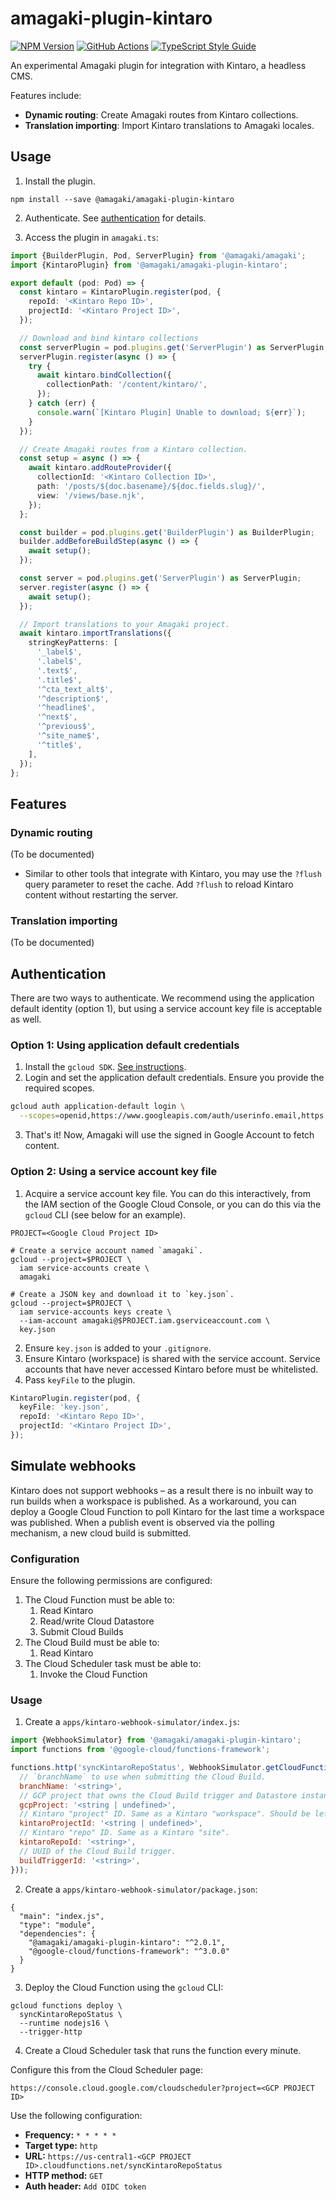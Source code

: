 # amagaki-plugin-kintaro

[![NPM Version][npm-image]][npm-url]
[![GitHub Actions][github-image]][github-url]
[![TypeScript Style Guide][gts-image]][gts-url]

An experimental Amagaki plugin for integration with Kintaro, a headless CMS.

Features include:

- **Dynamic routing**: Create Amagaki routes from Kintaro collections.
- **Translation importing**: Import Kintaro translations to Amagaki locales.

## Usage

1. Install the plugin.

```shell
npm install --save @amagaki/amagaki-plugin-kintaro
```

2. Authenticate. See [authentication](#authentication) for details.

3. Access the plugin in `amagaki.ts`:

```typescript
import {BuilderPlugin, Pod, ServerPlugin} from '@amagaki/amagaki';
import {KintaroPlugin} from '@amagaki/amagaki-plugin-kintaro';

export default (pod: Pod) => {
  const kintaro = KintaroPlugin.register(pod, {
    repoId: '<Kintaro Repo ID>',
    projectId: '<Kintaro Project ID>',
  });

  // Download and bind kintaro collections
  const serverPlugin = pod.plugins.get('ServerPlugin') as ServerPlugin;
  serverPlugin.register(async () => {
    try {
      await kintaro.bindCollection({
        collectionPath: '/content/kintaro/',
      });
    } catch (err) {
      console.warn(`[Kintaro Plugin] Unable to download; ${err}`);
    }
  });

  // Create Amagaki routes from a Kintaro collection.
  const setup = async () => {
    await kintaro.addRouteProvider({
      collectionId: '<Kintaro Collection ID>',
      path: '/posts/${doc.basename}/${doc.fields.slug}/',
      view: '/views/base.njk',
    });
  };

  const builder = pod.plugins.get('BuilderPlugin') as BuilderPlugin;
  builder.addBeforeBuildStep(async () => {
    await setup();
  });

  const server = pod.plugins.get('ServerPlugin') as ServerPlugin;
  server.register(async () => {
    await setup();
  });

  // Import translations to your Amagaki project.
  await kintaro.importTranslations({
    stringKeyPatterns: [
      '_label$',
      '.label$',
      '.text$',
      '.title$',
      '^cta_text_alt$',
      '^description$',
      '^headline$',
      '^next$',
      '^previous$',
      '^site_name$',
      '^title$',
    ],
  });
};
```

[github-image]: https://github.com/blinkk/amagaki-plugin-kintaro/workflows/Run%20tests/badge.svg
[github-url]: https://github.com/blinkk/amagaki-plugin-kintaro/actions
[npm-image]: https://img.shields.io/npm/v/@amagaki/amagaki-plugin-kintaro.svg
[npm-url]: https://npmjs.org/package/@amagaki/amagaki-plugin-kintaro
[gts-image]: https://img.shields.io/badge/code%20style-google-blueviolet.svg
[gts-url]: https://github.com/google/gts

## Features

### Dynamic routing

(To be documented)

- Similar to other tools that integrate with Kintaro, you may use the `?flush`
  query parameter to reset the cache. Add `?flush` to reload Kintaro content
  without restarting the server.

### Translation importing

(To be documented)

## Authentication

There are two ways to authenticate. We recommend using the application default
identity (option 1), but using a service account key file is acceptable as well.

### Option 1: Using application default credentials

1. Install the `gcloud SDK`. [See instructions](https://cloud.google.com/sdk/docs/downloads-interactive).
2. Login and set the application default credentials. Ensure you provide the required scopes.

```bash
gcloud auth application-default login \
  --scopes=openid,https://www.googleapis.com/auth/userinfo.email,https://www.googleapis.com/auth/cloud-platform,https://www.googleapis.com/auth/spreadsheets,https://www.googleapis.com/auth/kintaro
```

3. That's it! Now, Amagaki will use the signed in Google Account to fetch content.

### Option 2: Using a service account key file

1. Acquire a service account key file. You can do this interactively, from the IAM section of the Google Cloud Console, or you can do this via the `gcloud` CLI (see below for an example).

```
PROJECT=<Google Cloud Project ID>

# Create a service account named `amagaki`.
gcloud --project=$PROJECT \
  iam service-accounts create \
  amagaki

# Create a JSON key and download it to `key.json`.
gcloud --project=$PROJECT \
  iam service-accounts keys create \
  --iam-account amagaki@$PROJECT.iam.gserviceaccount.com \
  key.json
```

2. Ensure `key.json` is added to your `.gitignore`.
3. Ensure Kintaro (workspace) is shared with the service account. Service
   accounts that have never accessed Kintaro before must be whitelisted.
4. Pass `keyFile` to the plugin.

```typescript
KintaroPlugin.register(pod, {
  keyFile: 'key.json',
  repoId: '<Kintaro Repo ID>',
  projectId: '<Kintaro Project ID>',
});
```

## Simulate webhooks

Kintaro does not support webhooks – as a result there is no inbuilt way to run
builds when a workspace is published. As a workaround, you can deploy a Google
Cloud Function to poll Kintaro for the last time a workspace was published. When
a publish event is observed via the polling mechanism, a new cloud build is
submitted.

### Configuration

Ensure the following permissions are configured:

1. The Cloud Function must be able to:
   1. Read Kintaro
   2. Read/write Cloud Datastore
   3. Submit Cloud Builds
2. The Cloud Build must be able to:
   1. Read Kintaro
3. The Cloud Scheduler task must be able to:
   1. Invoke the Cloud Function

### Usage

1. Create a `apps/kintaro-webhook-simulator/index.js`:

```javascript
import {WebhookSimulator} from '@amagaki/amagaki-plugin-kintaro';
import functions from '@google-cloud/functions-framework';

functions.http('syncKintaroRepoStatus', WebhookSimulator.getCloudFunction({
  // `branchName` to use when submitting the Cloud Build.
  branchName: '<string>',
  // GCP project that owns the Cloud Build trigger and Datastore instance. This should usually be omitted.
  gcpProject: '<string | undefined>',
  // Kintaro "project" ID. Same as a Kintaro "workspace". Should be left as `undefined` to trigger only published content.
  kintaroProjectId: '<string | undefined>',
  // Kintaro "repo" ID. Same as a Kintaro "site".
  kintaroRepoId: '<string>',
  // UUID of the Cloud Build trigger.
  buildTriggerId: '<string>',
}));
```

2. Create a `apps/kintaro-webhook-simulator/package.json`:

```
{
  "main": "index.js",
  "type": "module",
  "dependencies": {
    "@amagaki/amagaki-plugin-kintaro": "^2.0.1",
    "@google-cloud/functions-framework": "^3.0.0"
  }
}
```

3. Deploy the Cloud Function using the `gcloud` CLI:

```
gcloud functions deploy \
  syncKintaroRepoStatus \
  --runtime nodejs16 \
  --trigger-http
```

4. Create a Cloud Scheduler task that runs the function every minute.

Configure this from the Cloud Scheduler page:

```
https://console.cloud.google.com/cloudscheduler?project=<GCP PROJECT ID>
```

Use the following configuration:

- **Frequency:** `* * * * *`
- **Target type:** `http`
- **URL:** `https://us-central1-<GCP PROJECT ID>.cloudfunctions.net/syncKintaroRepoStatus`
- **HTTP method:** `GET`
- **Auth header:** `Add OIDC token`
